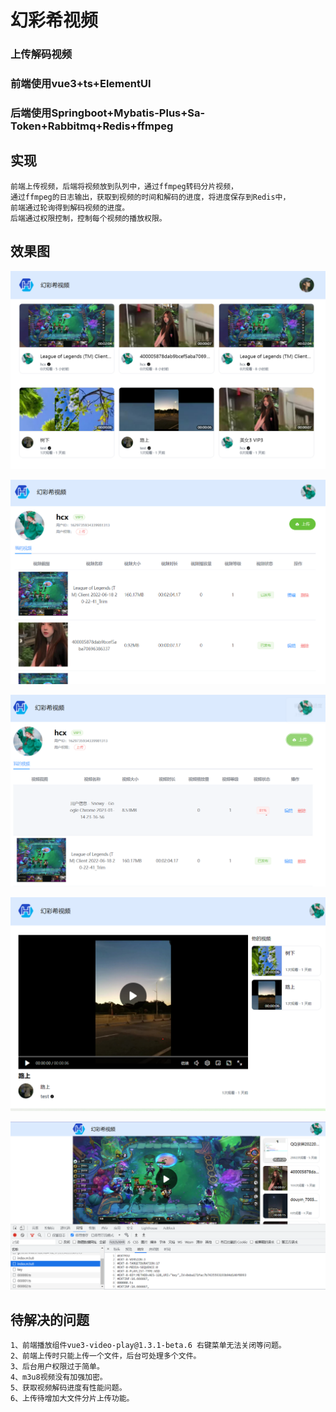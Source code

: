 # 幻彩希视频 
### 上传解码视频
### 前端使用vue3+ts+ElementUI
### 后端使用Springboot+Mybatis-Plus+Sa-Token+Rabbitmq+Redis+ffmpeg

## 实现
    前端上传视频，后端将视频放到队列中，通过ffmpeg转码分片视频，
    通过ffmpeg的日志输出，获取到视频的时间和解码的进度，将进度保存到Redis中，
    前端通过轮询得到解码视频的进度。
    后端通过权限控制，控制每个视频的播放权限。

## 效果图

![image](static/web-1.png)

![image](static/web-2.png)

![image](static/web-3.png)

![image](static/web-4.png)

![image](static/web-5.png)

## 待解决的问题


    1、前端播放组件vue3-video-play@1.3.1-beta.6 右键菜单无法关闭等问题。
    2、前端上传时只能上传一个文件，后台可处理多个文件。
    3、后台用户权限过于简单。
    4、m3u8视频没有加强加密。
    5、获取视频解码进度有性能问题。
    6、上传待增加大文件分片上传功能。
